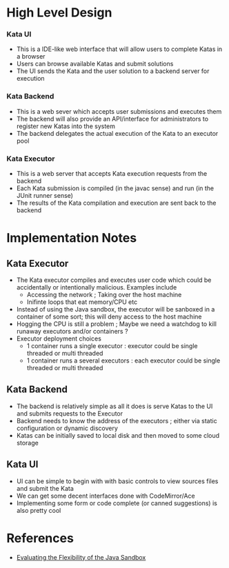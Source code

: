 # High Level Design
### Kata UI
* This is a IDE-like web interface that will allow users to complete Katas in a browser
* Users can browse available Katas and submit solutions
* The UI sends the Kata and the user solution to a backend server for execution

### Kata Backend
* This is a web sever which accepts user submissions and executes them
* The backend will also provide an API/interface for administrators to register new Katas into the system
* The backend delegates the actual execution of the Kata to an executor pool

### Kata Executor
* This is a web server that accepts Kata execution requests from the backend
* Each Kata submission is compiled (in the javac sense) and run (in the JUnit runner sense)
* The results of the Kata compilation and execution are sent back to the backend

# Implementation Notes
## Kata Executor
* The Kata executor compiles and executes user code which could be accidentally or intentionally malicious. Examples include
    * Accessing the network ; Taking over the host machine
    * Inifinte loops that eat memory/CPU etc
* Instead of using the Java sandbox, the executor will be sanboxed in a container of some sort; this will deny access to the host machine
* Hogging the CPU is still a problem ; Maybe we need a watchdog to kill runaway executors and/or containers ?
* Executor deployment choices
    * 1 container runs a single executor : executor could be single threaded or multi threaded
    * 1 container runs a several executors : each executor could be single threaded or multi threaded

## Kata Backend
* The backend is relatively simple as all it does is serve Katas to the UI and submits requests to the Executor
* Backend needs to know the address of the executors ; either via static configuration or dynamic discovery
* Katas can be initially saved to local disk and then moved to some cloud storage 

## Kata UI
* UI can be simple to begin with with basic controls to view sources files and submit the Kata
* We can get some decent interfaces done with CodeMirror/Ace
* Implementing some form or code complete (or canned suggestions) is also pretty cool

# References 
* [Evaluating the Flexibility of the Java Sandbox](https://www.cs.cmu.edu/~clegoues/docs/coker15acsac.pdf)
